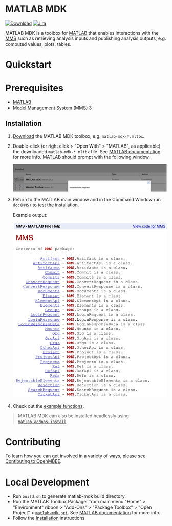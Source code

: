 # MATLAB MDK

[![Download](https://api.bintray.com/packages/openmbee/maven/matlab-mdk/images/download.svg)](https://bintray.com/openmbee/maven/matlab-mdk/_latestVersion) [![Jira](https://img.shields.io/badge/issues-jira-blue)](https://openmbee.atlassian.net/browse/MTLBMDK)

MATLAB MDK is a toolbox for [MATLAB](https://www.mathworks.com/products/matlab.html) that enables interactions with the [MMS](https://github.com/Open-MBEE/mms-alfresco) such as retrieving analysis inputs and publishing analysis outputs, e.g. computed values, plots, tables.

# Quickstart

# Prerequisites

* [MATLAB](https://www.mathworks.com/products/matlab.html)
* [Model Management System (MMS) 3](https://github.com/Open-MBEE/mms-alfresco)

## Installation

1.  [Download](https://bintray.com/openmbee/maven/matlab-mdk/_latestVersion) the MATLAB MDK toolbox, e.g. `matlab-mdk-*.mltbx`.

2.  Double-click (or right click > "Open With" > "MATLAB", as applicable) the downloaded `matlab-mdk-*.mltbx` file. See [MATLAB documentation](https://www.mathworks.com/help/matlab/matlab_env/get-add-ons.html#buytlxo-3) for more info. MATLAB should prompt with the following window.

    ![MATLAB Installation](doc/images/matlab-installation.png)

3.  Return to the MATLAB main window and in the Command Window run `doc(MMS)` to test the installation.

    Example output:

    ![MATLAB Documentation](doc/images/matlab-documentation.png)

4.  Check out the [example functions](examples).

>   MATLAB MDK can also be installed headlessly using [`matlab.addons.install`](https://www.mathworks.com/help/matlab/ref/matlab.addons.install.html).

# Contributing

To learn how you can get involved in a variety of ways, please see [Contibuting to OpenMBEE](https://www.openmbee.org/contribute).

# Local Development

* Run `build.sh` to generate matlab-mdk build directory.
* Run the MATLAB Toolbox Packager from main menu "Home" > "Environment" ribbon > "Add-Ons" > "Package Toolbox" > "Open Project" > [`matlab-mdk.prj`](matlab-mdk.prj). See [MATLAB documentation](https://www.mathworks.com/help/matlab/matlab_prog/create-and-share-custom-matlab-toolboxes.html#buf2ahi-3) for more info.
* Follow the [Installation](#Installation) instructions.
